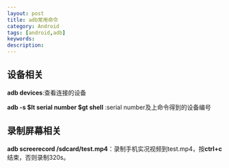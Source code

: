 ```yaml
---
layout: post
title: adb常用命令
category: Android
tags: [android,adb]
keywords:
description:
---
```


## 设备相关
**adb devices**:查看连接的设备<br>

**adb -s $lt serial number $gt shell** :serial number及上命令得到的设备编号

## 录制屏幕相关
**adb screerecord /sdcard/test.mp4**：录制手机实况视频到test.mp4，按**ctrl+c**结束，否则录制320s。


